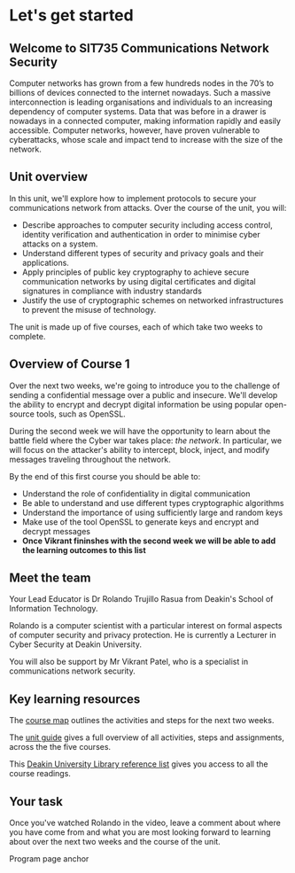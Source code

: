 # Let's get started

## Welcome to SIT735 Communications Network Security

Computer networks has grown from a few hundreds nodes in the 70’s to billions of devices connected
to the internet nowadays. Such a massive interconnection is leading organisations and individuals to an
increasing dependency of computer systems. Data that was before in a drawer is nowadays in a connected
computer, making information rapidly and easily accessible. Computer networks, however, have proven
vulnerable to cyberattacks, whose scale and impact tend to increase with the size of the network.

## Unit overview

In this unit, we'll explore how to implement protocols to secure your communications network from attacks. Over the course of the unit, you will:

* Describe approaches to computer security including access control, identity verification and authentication in order to minimise cyber attacks on a system.
* Understand different types of security and privacy goals and their applications. 
* Apply principles of public key cryptography to achieve secure communication networks by using digital certificates and digital signatures in compliance with industry standards
* Justify the use of cryptographic schemes on networked infrastructures to prevent the misuse of technology.

The unit is made up of five courses, each of which take two weeks to complete. 

## Overview of Course 1

Over the next two weeks, we're going to introduce you to the challenge of sending a confidential message over a public and insecure. We'll develop the ability to encrypt and decrypt digital information be using popular open-source tools, such as OpenSSL. 

During the second week we will have the opportunity to learn about the battle field where the Cyber war takes place: *the network*. In particular, we will focus on the attacker's ability to intercept, block, inject, and modify messages traveling throughout the network. 

By the end of this first course you should be able to:

* Understand the role of confidentiality in digital communication
* Be able to understand and use different types cryptographic algorithms 
* Understand the importance of using sufficiently large and random keys
* Make use of the tool OpenSSL to generate keys and encrypt and decrypt messages
* **Once Vikrant fininshes with the second week we will be able to add the learning outcomes to this list**


## Meet the team

Your Lead Educator is Dr Rolando Trujillo Rasua from Deakin's School of Information Technology.

Rolando is a computer scientist with a particular interest on formal aspects of computer security and privacy protection. He is currently a Lecturer in Cyber Security at Deakin University. 

You will also be support by Mr Vikrant Patel, who is a specialist in communications network security.

## Key learning resources

The [course map](#) outlines the activities and steps for the next two weeks.

The [unit guide](#) gives a full overview of all activities, steps and assignments, across the the five courses.

This [Deakin University Library reference list](#) gives you access to all the course readings.

## Your task

Once you've watched Rolando in the video, leave a comment about where you have come from and what you are most looking forward to learning about over the next two weeks and the course of the unit.


Program page anchor

